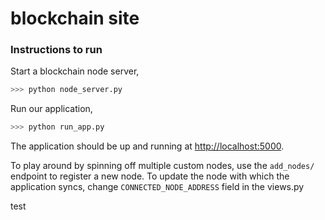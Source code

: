 # blockchain site

### Instructions to run

Start a blockchain node server,

```sh
>>> python node_server.py
```

Run our application,

```sh
>>> python run_app.py
```

The application should be up and running at [http://localhost:5000](http://localhost:5000).


To play around by spinning off multiple custom nodes, use the `add_nodes/` endpoint to register a new node. To update the node with which the application syncs, change `CONNECTED_NODE_ADDRESS` field in the views.py


test
